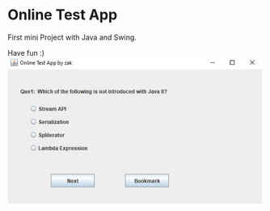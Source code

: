 # Online Test App
First mini Project with Java and Swing.

Have fun :)
![](Online%20Test%20App.JPG)

